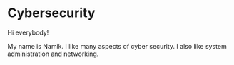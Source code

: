 # Cybersecurity

Hi everybody!

My name is Namik. I like many aspects of cyber security. I also like system administration and networking.
